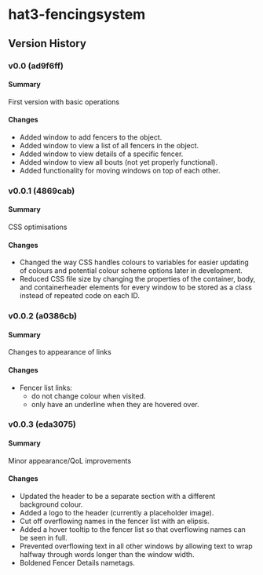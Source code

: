 # hat3-fencingsystem
## Version History
### v0.0 (ad9f6ff)
#### Summary
First version with basic operations
#### Changes
- Added window to add fencers to the object.
- Added window to view a list of all fencers in the object.
- Added window to view details of a specific fencer.
- Added window to view all bouts (not yet properly functional).
- Added functionality for moving windows on top of each other.
### v0.0.1 (4869cab)
#### Summary
CSS optimisations
#### Changes
- Changed the way CSS handles colours to variables for easier updating of colours and potential colour scheme options later in development.
- Reduced CSS file size by changing the properties of the container, body, and containerheader elements for every window to be stored as a class instead of repeated code on each ID.
### v0.0.2 (a0386cb)
#### Summary
Changes to appearance of links
#### Changes
- Fencer list links:
  - do not change colour when visited.
  - only have an underline when they are hovered over.
### v0.0.3 (eda3075)
#### Summary
Minor appearance/QoL improvements
#### Changes
- Updated the header to be a separate section with a different background colour.
- Added a logo to the header (currently a placeholder image).
- Cut off overflowing names in the fencer list with an elipsis.
- Added a hover tooltip to the fencer list so that overflowing names can be seen in full.
- Prevented overflowing text in all other windows by allowing text to wrap halfway through words longer than the window width.
- Boldened Fencer Details nametags.